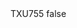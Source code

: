 <?xml version="1.0" encoding="UTF-8"?>
<CustomMetadata xmlns="http://soap.sforce.com/2006/04/metadata">
    <label>TXU755</label>
    <protected>false</protected>
</CustomMetadata>
